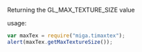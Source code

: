 Returning the GL_MAX_TEXTURE_SIZE value

usage:
```javascript
var maxTex = require("miga.timaxtex");
alert(maxTex.getMaxTextureSize());
```
